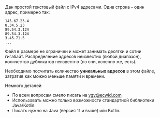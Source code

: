 Дан простой текстовый файл с IPv4 адресами. Одна строка – один адрес, примерно так:

```
145.67.23.4
8.34.5.23
89.54.3.124
89.54.3.124
3.45.71.5
...
```

Файл в размере не ограничен и может занимать десятки и сотни гигабайт. Распределение адресов неизвестно (любой диапазон), количество дубликатов неизвестно (но они, конечно же, есть).

Необходимо посчитать количество __уникальных адресов__ в этом файле, затратив как можно меньше памяти и времени. 

Немного деталей:
- По всем вопросам смело писать на vgv@ecwid.com
- Использовать можно только возможности стандартной библиотеки Java/Kotlin
- Писать нужно на Java (версия 11 и выше) или Kotlin.

